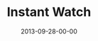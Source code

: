 ---
layout: message
category: message
series: "#culture"
title: "Instant Watch"
date: 2013-09-28-00-00
message_id: 821
program: "http://s3.amazonaws.com/crossroads-media/media/legacy/documents/09_28-29_13Program_LO.pdf"
description: "Brian Tome talks about living in an #instantwatch world."
video: "https://s3.amazonaws.com/crossroadsvideomessages/culture_02.mp4"
video-duration: "31:58"
video-image: "http://s3.amazonaws.com/crossroads-media/images/legacy/content/culture_02_still.jpg"
audio: "http://s3.amazonaws.com/crossroads-media/media/legacy/mp3/culture_02.mp3"
audio-duration: "31:58"
explicit: false
---